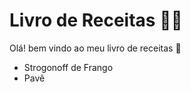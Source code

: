 # Livro de Receitas :man_cook: 

Olá! bem vindo ao meu livro de receitas :wave:

- Strogonoff de Frango
- Pavê
